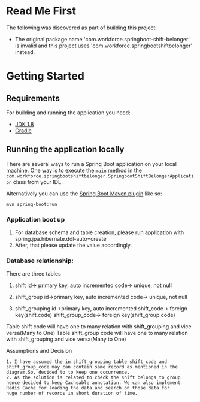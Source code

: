 # Read Me First
The following was discovered as part of building this project:

* The original package name 'com.workforce.springboot-shift-belonger' is invalid and this project uses 'com.workforce.springbootshiftbelonger' instead.

# Getting Started


## Requirements

For building and running the application you need:

- [JDK 1.8](http://www.oracle.com/technetwork/java/javase/downloads/jdk8-downloads-2133151.html)
- [Gradle](https://gradle.org/)

## Running the application locally

There are several ways to run a Spring Boot application on your local machine. One way is to execute the `main` method in the `com.workforce.springbootshiftbelonger.SpringbootShiftBelongerApplication` class from your IDE.

Alternatively you can use the [Spring Boot Maven plugin](https://docs.spring.io/spring-boot/docs/current/reference/html/build-tool-plugins-maven-plugin.html) like so:

```shell
mvn spring-boot:run
```


### Application boot up
1. For database schema and table creation, please run application with 
	spring.jpa.hibernate.ddl-auto=create
2. After, that please update the value accordingly. 



### Database relationship:
 There are three tables
 1. shift 
 	id-> primary key, auto incremented
 	code-> unique, not null

2. shift_group 
	id->primary key, auto incremented
	code-> unique, not null

3. shift_grouping
	id->primary key, auto incremented
	shift_code-> foreign key(shift.code)
	shift_group_code-> foreign key(shift_group.code)

Table shift code will have one to many relation with shift_grouping and vice versa(Many to One)
Table shift_group code will have one to many relation with shift_grouping and vice versa(Many to One)

Assumptions and Decision

	1. I have assumed the in shift_grouping table shift_code and shift_group_code may can contain same record as mentioned in the diagram.So, decided to to keep one occurrence.
	2. As the solution is related to check the shift belongs to group hence decided to keep Cacheable annotation. We can also implement Redis Cache for loading the data and search on those data for 
	huge number of records in short duration of time.
	 
	
	 

	

